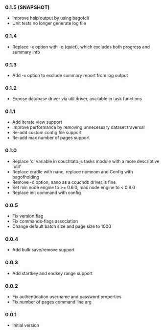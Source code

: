 ### 0.1.5 (SNAPSHOT)
* Improve help output by using bagofcli
* Unit tests no longer generate log file

### 0.1.4
* Replace -x option with -q (quiet), which excludes both progress and summary info

### 0.1.3
* Add -x option to exclude summary report from log output

### 0.1.2
* Expose database driver via util.driver, available in task functions

### 0.1.1
* Add iterate view support
* Improve performance by removing unnecessary dataset traversal
* Re-add custom config file support
* Re-add max number of pages support

### 0.1.0
* Replace 'c' variable in couchtato.js tasks module with a more descriptive 'util'
* Replace cradle with nano, replace nomnom and Config with bagofholding
* Remove -d option, nano as a couchdb driver is fine
* Set min node engine to >= 0.6.0, max node engine to < 0.9.0 
* Replace init command with config

### 0.0.5
* Fix version flag
* Fix commands-flags association
* Change default batch size and page size to 1000

### 0.0.4
* Add bulk save/remove support

### 0.0.3
* Add startkey and endkey range support

### 0.0.2
* Fix authentication username and password properties
* Fix number of pages command line arg

### 0.0.1
* Initial version

